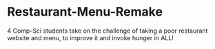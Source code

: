 # Restaurant-Menu-Remake
4 Comp-Sci students take on the challenge of taking a poor restaurant website and menu, to improve it and invoke hunger in ALL!
